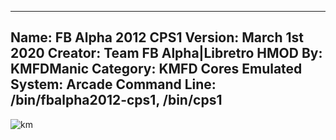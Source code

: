 -----------------------
Name: FB Alpha 2012 CPS1
Version: March 1st 2020
Creator: Team FB Alpha|Libretro
HMOD By: KMFDManic
Category: KMFD Cores
Emulated System: Arcade
Command Line: /bin/fbalpha2012-cps1, /bin/cps1
-----------------------
![km](https://i.imgur.com/VnsZELZ.png)
